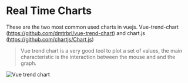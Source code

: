 # Real Time Charts

These are the two most common used charts in vuejs. Vue-trend-chart (https://github.com/dmtrbrl/vue-trend-chart) and chart.js (https://github.com/chartjs/Chart.js)

> Vue trend chart is a very good tool to plot a set of values, the main characteristic is the interaction between the mouse and and the graph.

![Vue trend chart](https://raw.githubusercontent.com/ALEJORIOS/realTime/tree/master/front/realtime/src/assets/si.png)

